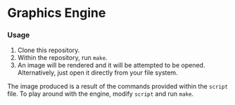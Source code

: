 # Graphics Engine

### Usage
1. Clone this repository.
2. Within the repository, run `make`.
3. An image will be rendered and it will be attempted to be opened. Alternatively, just open it directly from your file system.

The image produced is a result of the commands provided within the `script` file. To play around with the engine, modify `script` and run `make`.